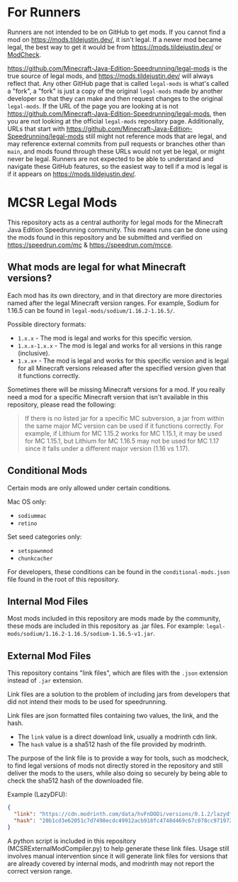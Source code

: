 # For Runners

Runners are not intended to be on GitHub to get mods. If you cannot find a mod on <https://mods.tildejustin.dev/>, it isn't legal. If a newer mod became legal, the best way to get it would be from <https://mods.tildejustin.dev/> or [ModCheck](https://github.com/tildejustin/modcheck/releases).

<https://github.com/Minecraft-Java-Edition-Speedrunning/legal-mods> is the true source of legal mods, and <https://mods.tildejustin.dev/> will always reflect that. Any other GitHub page that is called `legal-mods` is what's called a "fork", a "fork" is just a copy of the original `legal-mods` made by another developer so that they can make and then request changes to the original `legal-mods`. If the URL of the page you are looking at is not <https://github.com/Minecraft-Java-Edition-Speedrunning/legal-mods>, then you are not looking at the official `legal-mods` repository page. Additionally, URLs that start with <https://github.com/Minecraft-Java-Edition-Speedrunning/legal-mods> still might not reference mods that are legal, and may reference external commits from pull requests or branches other than `main`, and mods found through these URLs would not yet be legal, or might never be legal. Runners are not expected to be able to understand and navigate these GitHub features, so the easiest way to tell if a mod is legal is if it appears on <https://mods.tildejustin.dev/>.

# MCSR Legal Mods

This repository acts as a central authority for legal mods for the Minecraft Java Edition Speedrunning community. This means runs can be done using the mods found in this repository and be submitted and verified on https://speedrun.com/mc & https://speedrun.com/mcce.

## What mods are legal for what Minecraft versions?

Each mod has its own directory, and in that directory are more directories named after the legal Minecraft version ranges. For example, Sodium for 1.16.5 can be found in `legal-mods/sodium/1.16.2-1.16.5/`.

Possible directory formats:

- `1.x.x` - The mod is legal and works for this specific version.
- `1.x.x-1.x.x` - The mod is legal and works for all versions in this range (inclusive).
- `1.x.x+` - The mod is legal and works for this specific version and is legal for all Minecraft versions released after the specified version given that it functions correctly.

Sometimes there will be missing Minecraft versions for a mod. If you really need a mod for a specific Minecraft version that isn't available in this repository, please read the following:

> If there is no listed jar for a specific MC subversion, a jar from within the same major MC version can be used if it functions correctly.
> For example, if Lithium for MC 1.15.2 works for MC 1.15.1, it may be used for MC 1.15.1, but Lithium for MC 1.16.5 may not be used for MC 1.17 since it falls under a different major version (1.16 vs 1.17).

## Conditional Mods

Certain mods are only allowed under certain conditions.

Mac OS only:

- `sodiummac`
- `retino`

Set seed categories only:

- `setspawnmod`
- `chunkcacher`

For developers, these conditions can be found in the `conditional-mods.json` file found in the root of this repository.

## Internal Mod Files

Most mods included in this repository are mods made by the community, these mods are included in this repository as .jar files. For example: `legal-mods/sodium/1.16.2-1.16.5/sodium-1.16.5-v1.jar`.

## External Mod Files

This repository contains "link files", which are files with the `.json` extension instead of `.jar` extension.

Link files are a solution to the problem of including jars from developers that did not intend their mods to be used for speedrunning.

Link files are json formatted files containing two values, the link, and the hash.

- The `link` value is a direct download link, usually a modrinth cdn link.
- The `hash` value is a sha512 hash of the file provided by modrinth.

The purpose of the link file is to provide a way for tools, such as modcheck, to find legal versions of mods not directly stored in the repository and still deliver the mods to the users, while also doing so securely by being able to check the sha512 hash of the downloaded file.

Example (LazyDFU):

```json
{
  "link": "https://cdn.modrinth.com/data/hvFnDODi/versions/0.1.2/lazydfu-0.1.2.jar",
  "hash": "20b1cd3e62051c7d7498ecdc49912acb918fc4748d469c67c078cc97197289760e64b9339a4d4a03d175f648c8be8601d131776a9a6bdb8832cecdda6fc46498"
}
```

A python script is included in this repository (MCSRExternalModCompiler.py) to help generate these link files. Usage still involves manual intervention since it will generate link files for versions that are already covered by internal mods, and modrinth may not report the correct version range.
